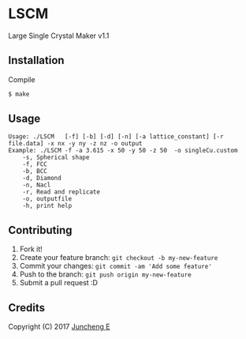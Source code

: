 # LSCM
Large Single Crystal Maker
v1.1

## Installation

Compile

```bash
$ make
```

## Usage

```
Usage: ./LSCM   [-f] [-b] [-d] [-n] [-a lattice_constant] [-r file.data] -x nx -y ny -z nz -o output
Example: ./LSCM -f -a 3.615 -x 50 -y 50 -z 50  -o singleCu.custom
    -s, Spherical shape 
    -f, FCC 
    -b, BCC 
    -d, Diamond 
    -n, Nacl 
    -r, Read and replicate 
    -o, outputfile
    -h, print help
```

## Contributing

1. Fork it!
2. Create your feature branch: `git checkout -b my-new-feature`
3. Commit your changes: `git commit -am 'Add some feature'`
4. Push to the branch: `git push origin my-new-feature`
5. Submit a pull request :D

## Credits

Copyright (C) 2017 [Juncheng E](mailto:jce@pims.ac.cn)
